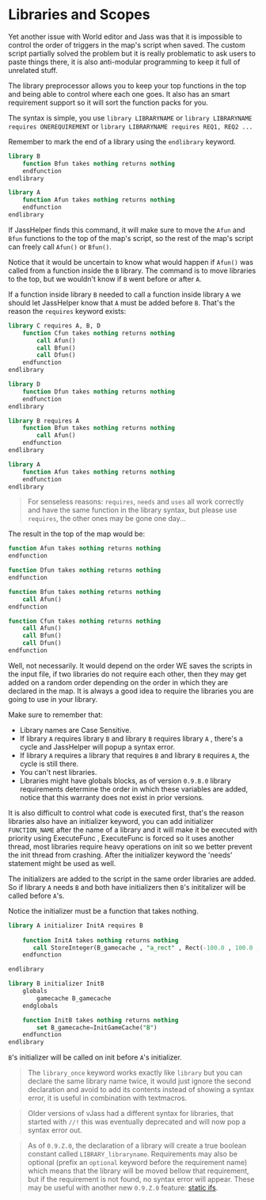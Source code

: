 # Libraries and Scopes

Yet another issue with World editor and Jass was that it is impossible to control the order of
triggers in the map's script when saved. The custom script partially solved the problem but it is
really problematic to ask users to paste things there, it is also anti-modular programming to keep
it full of unrelated stuff.

The library preprocessor allows you to keep your top functions in the top and being able to
control where each one goes. It also has an smart requirement support so it will sort the function
packs for you.

The syntax is simple, you use `library LIBRARYNAME`
or `library LIBRARYNAME requires ONEREQUIREMENT` or `library LIBRARYNAME requires REQ1, REQ2 ...`

Remember to mark the end of a library using the `endlibrary` keyword.

```sql
library B
    function Bfun takes nothing returns nothing
    endfunction
endlibrary

library A
    function Afun takes nothing returns nothing
    endfunction
endlibrary
```

If JassHelper finds this command, it will make sure to move the `Afun` and `Bfun` functions to the top of the map&apos;s
script, so the rest of the map&apos;s script can freely call `Afun()` or `Bfun()`.

Notice that it would be uncertain to know what would happen if `Afun()` was called from a
function inside the `B` library. The command is to move libraries to the top, but we wouldn't
know if `B` went before or after `A`.

If a function inside library `B` needed to call a function inside library `A` we should let
JassHelper know that `A` must be added before `B`. That's the reason the `requires` keyword exists:

```sql
library C requires A, B, D
    function Cfun takes nothing returns nothing
        call Afun()
        call Bfun()
        call Dfun()
    endfunction
endlibrary

library D
    function Dfun takes nothing returns nothing
    endfunction
endlibrary

library B requires A
    function Bfun takes nothing returns nothing
        call Afun()
    endfunction
endlibrary

library A
    function Afun takes nothing returns nothing
    endfunction
endlibrary
```

> For senseless reasons: `requires`, `needs` and `uses` all work correctly and have the same function in
> the library syntax, but please use `requires`, the other ones may be gone one day...

The result in the top of the map would be:

```sql
function Afun takes nothing returns nothing
endfunction

function Dfun takes nothing returns nothing
endfunction

function Bfun takes nothing returns nothing
    call Afun()
endfunction

function Cfun takes nothing returns nothing
    call Afun()
    call Bfun()
    call Dfun()
endfunction
```

Well, not necessarily. It would depend on the order WE saves the scripts in the input file, if two libraries do not
require each other, then they may get added on a random order depending on the order in which they are
declared in the map. It is always a good idea to require the libraries you are going to use in your library.

Make sure to remember that:
- Library names are Case Sensitive.
- If library `A` requires library `B` and library `B` requires library `A` , there&apos;s a cycle and JassHelper will
  popup a syntax error.
- If library `A` requires a library that requires `B` and library `B` requires `A`, the cycle is still there.
- You can&apos;t nest libraries.
- Libraries might have globals blocks, as of version `0.9.B.0` library requirements determine the order in which these
  variables are added, notice that this warranty does not exist in prior versions.

It is also difficult to control what code is executed first, that&apos;s the reason libraries also
have an initializer keyword, you can add initializer `FUNCTION_NAME` after the name of a library and
it will make it be executed with priority using ExecuteFunc , ExecuteFunc is forced so it uses another
thread, most libraries require heavy operations on init so we better prevent the init thread from
crashing. After the initializer keyword the 'needs' statement might be used as well.

The initializers are added to the script in the same order libraries are added. So if library `A`
needs `B` and both have initializers then `B`&apos;s inititalizer will be called before `A`&apos;s.

Notice the initializer must be a function that takes nothing.

```sql
library A initializer InitA requires B
    
    function InitA takes nothing returns nothing
       call StoreInteger(B_gamecache , "a_rect" , Rect(-100.0 , 100.0 , -100.0 , 100  ) )
    endfunction

endlibrary

library B initializer InitB
    globals
        gamecache B_gamecache
    endglobals

    function InitB takes nothing returns nothing
        set B_gamecache=InitGameCache("B")
    endfunction
endlibrary
```

`B`&apos;s initializer will be called on init before `A`&apos;s initializer.

> The `library_once` keyword works exactly like `library` but you can declare the same library name twice, it would just
> ignore the second declaration and avoid to add its contents instead of showing a syntax error, it is useful in
> combination with textmacros.

> Older versions of vJass had a different syntax for libraries, that started with `//!` this was eventually deprecated
> and will now pop a syntax error out.

> As of `0.9.Z.0`, the declaration of a library will create a true boolean constant called `LIBRARY_libraryname`.
> Requirements may also be optional (prefix an `optional` keyword before the requirement name) which means that the
> library will be moved bellow that requirement, but if the requirement is not found, no syntax error will appear. These
> may be useful with another new `0.9.Z.0` feature: [static ifs](Static-ifs.md).




